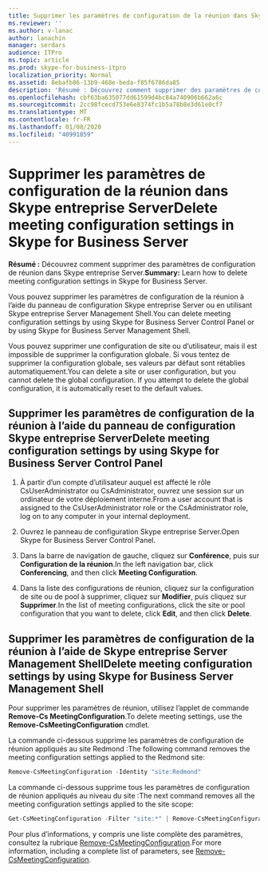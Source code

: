 ```yaml
---
title: Supprimer les paramètres de configuration de la réunion dans Skype entreprise Server
ms.reviewer: ''
ms.author: v-lanac
author: lanachin
manager: serdars
audience: ITPro
ms.topic: article
ms.prod: skype-for-business-itpro
localization_priority: Normal
ms.assetid: 8ebafb86-13b9-468e-beda-f85f6786da85
description: 'Résumé : Découvrez comment supprimer des paramètres de configuration de réunion dans Skype entreprise Server.'
ms.openlocfilehash: cbf63ba635077dd61599d4bc84a740906b662a6c
ms.sourcegitcommit: 2cc98fcecd753e6e8374fc1b5a78b8e3d61e0cf7
ms.translationtype: MT
ms.contentlocale: fr-FR
ms.lasthandoff: 01/08/2020
ms.locfileid: "40991859"
---
```

# <a name="delete-meeting-configuration-settings-in-skype-for-business-server"></a><span data-ttu-id="3f219-103">Supprimer les paramètres de configuration de la réunion dans Skype entreprise Server</span><span class="sxs-lookup"><span data-stu-id="3f219-103">Delete meeting configuration settings in Skype for Business Server</span></span>
 
<span data-ttu-id="3f219-104">**Résumé :** Découvrez comment supprimer des paramètres de configuration de réunion dans Skype entreprise Server.</span><span class="sxs-lookup"><span data-stu-id="3f219-104">**Summary:** Learn how to delete meeting configuration settings in Skype for Business Server.</span></span>
  
<span data-ttu-id="3f219-105">Vous pouvez supprimer les paramètres de configuration de la réunion à l’aide du panneau de configuration Skype entreprise Server ou en utilisant Skype entreprise Server Management Shell.</span><span class="sxs-lookup"><span data-stu-id="3f219-105">You can delete meeting configuration settings by using Skype for Business Server Control Panel or by using Skype for Business Server Management Shell.</span></span>
  
<span data-ttu-id="3f219-p101">Vous pouvez supprimer une configuration de site ou d’utilisateur, mais il est impossible de supprimer la configuration globale. Si vous tentez de supprimer la configuration globale, ses valeurs par défaut sont rétablies automatiquement.</span><span class="sxs-lookup"><span data-stu-id="3f219-p101">You can delete a site or user configuration, but you cannot delete the global configuration. If you attempt to delete the global configuration, it is automatically reset to the default values.</span></span>
  
## <a name="delete-meeting-configuration-settings-by-using-skype-for-business-server-control-panel"></a><span data-ttu-id="3f219-108">Supprimer les paramètres de configuration de la réunion à l’aide du panneau de configuration Skype entreprise Server</span><span class="sxs-lookup"><span data-stu-id="3f219-108">Delete meeting configuration settings by using Skype for Business Server Control Panel</span></span>

1. <span data-ttu-id="3f219-109">À partir d’un compte d’utilisateur auquel est affecté le rôle CsUserAdministrator ou CsAdministrator, ouvrez une session sur un ordinateur de votre déploiement interne.</span><span class="sxs-lookup"><span data-stu-id="3f219-109">From a user account that is assigned to the CsUserAdministrator role or the CsAdministrator role, log on to any computer in your internal deployment.</span></span>
    
2.  <span data-ttu-id="3f219-110">Ouvrez le panneau de configuration Skype entreprise Server.</span><span class="sxs-lookup"><span data-stu-id="3f219-110">Open Skype for Business Server Control Panel.</span></span>
    
3. <span data-ttu-id="3f219-111">Dans la barre de navigation de gauche, cliquez sur **Conférence**, puis sur **Configuration de la réunion**.</span><span class="sxs-lookup"><span data-stu-id="3f219-111">In the left navigation bar, click **Conferencing**, and then click **Meeting Configuration**.</span></span>
    
4. <span data-ttu-id="3f219-112">Dans la liste des configurations de réunion, cliquez sur la configuration de site ou de pool à supprimer, cliquez sur **Modifier**, puis cliquez sur **Supprimer**.</span><span class="sxs-lookup"><span data-stu-id="3f219-112">In the list of meeting configurations, click the site or pool configuration that you want to delete, click **Edit**, and then click **Delete**.</span></span>
    
## <a name="delete-meeting-configuration-settings-by-using-skype-for-business-server-management-shell"></a><span data-ttu-id="3f219-113">Supprimer les paramètres de configuration de la réunion à l’aide de Skype entreprise Server Management Shell</span><span class="sxs-lookup"><span data-stu-id="3f219-113">Delete meeting configuration settings by using Skype for Business Server Management Shell</span></span>

<span data-ttu-id="3f219-114">Pour supprimer les paramètres de réunion, utilisez l’applet de commande **Remove-Cs MeetingConfiguration**.</span><span class="sxs-lookup"><span data-stu-id="3f219-114">To delete meeting settings, use the **Remove-CsMeetingConfiguration** cmdlet.</span></span>
  
<span data-ttu-id="3f219-115">La commande ci-dessous supprime les paramètres de configuration de réunion appliqués au site Redmond :</span><span class="sxs-lookup"><span data-stu-id="3f219-115">The following command removes the meeting configuration settings applied to the Redmond site:</span></span>
  
```PowerShell
Remove-CsMeetingConfiguration -Identity "site:Redmond"
```

<span data-ttu-id="3f219-116">La commande ci-dessous supprime tous les paramètres de configuration de réunion appliqués au niveau du site :</span><span class="sxs-lookup"><span data-stu-id="3f219-116">The next command removes all the meeting configuration settings applied to the site scope:</span></span>
  
```PowerShell
Get-CsMeetingConfiguration -Filter "site:*" | Remove-CsMeetingConfiguration
```

<span data-ttu-id="3f219-117">Pour plus d’informations, y compris une liste complète des paramètres, consultez la rubrique [Remove-CsMeetingConfiguration](https://docs.microsoft.com/powershell/module/skype/remove-csmeetingconfiguration?view=skype-ps).</span><span class="sxs-lookup"><span data-stu-id="3f219-117">For more information, including a complete list of parameters, see [Remove-CsMeetingConfiguration](https://docs.microsoft.com/powershell/module/skype/remove-csmeetingconfiguration?view=skype-ps).</span></span>
  

